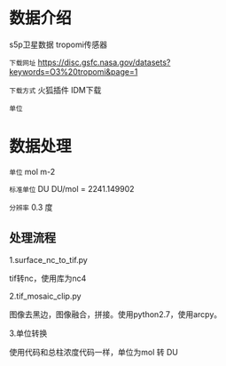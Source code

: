 # 数据介绍
s5p卫星数据 tropomi传感器

`下载网址` https://disc.gsfc.nasa.gov/datasets?keywords=O3%20tropomi&page=1

`下载方式`  火狐插件  IDM下载

`单位` 
# 数据处理

`单位` mol m-2

`标准单位` DU  DU/mol =   2241.149902

`分辨率` 0.3 度

## 处理流程
1.surface_nc_to_tif.py

tif转nc，使用库为nc4

2.tif_mosaic_clip.py

图像去黑边，图像融合，拼接。使用python2.7，使用arcpy。

3.单位转换

使用代码和总柱浓度代码一样，单位为mol 转 DU
